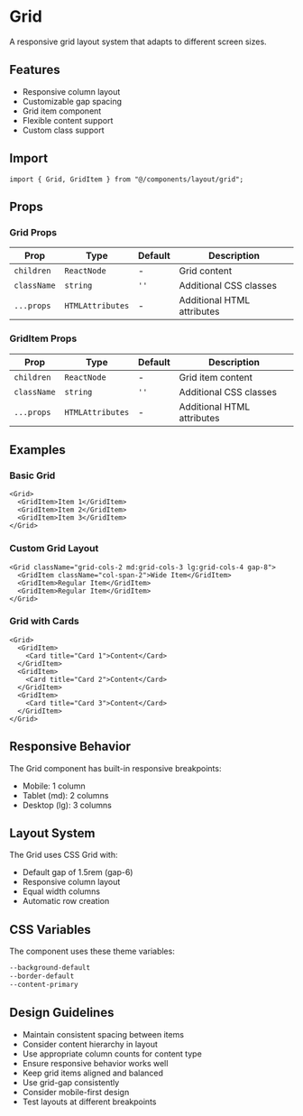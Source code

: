 # Grid

A responsive grid layout system that adapts to different screen sizes.

## Features

- Responsive column layout
- Customizable gap spacing
- Grid item component
- Flexible content support
- Custom class support

## Import

```tsx
import { Grid, GridItem } from "@/components/layout/grid";
```

## Props

### Grid Props

| Prop        | Type             | Default | Description                |
| ----------- | ---------------- | ------- | -------------------------- |
| `children`  | `ReactNode`      | -       | Grid content               |
| `className` | `string`         | `''`    | Additional CSS classes     |
| `...props`  | `HTMLAttributes` | -       | Additional HTML attributes |

### GridItem Props

| Prop        | Type             | Default | Description                |
| ----------- | ---------------- | ------- | -------------------------- |
| `children`  | `ReactNode`      | -       | Grid item content          |
| `className` | `string`         | `''`    | Additional CSS classes     |
| `...props`  | `HTMLAttributes` | -       | Additional HTML attributes |

## Examples

### Basic Grid

```tsx
<Grid>
  <GridItem>Item 1</GridItem>
  <GridItem>Item 2</GridItem>
  <GridItem>Item 3</GridItem>
</Grid>
```

### Custom Grid Layout

```tsx
<Grid className="grid-cols-2 md:grid-cols-3 lg:grid-cols-4 gap-8">
  <GridItem className="col-span-2">Wide Item</GridItem>
  <GridItem>Regular Item</GridItem>
  <GridItem>Regular Item</GridItem>
</Grid>
```

### Grid with Cards

```tsx
<Grid>
  <GridItem>
    <Card title="Card 1">Content</Card>
  </GridItem>
  <GridItem>
    <Card title="Card 2">Content</Card>
  </GridItem>
  <GridItem>
    <Card title="Card 3">Content</Card>
  </GridItem>
</Grid>
```

## Responsive Behavior

The Grid component has built-in responsive breakpoints:

- Mobile: 1 column
- Tablet (md): 2 columns
- Desktop (lg): 3 columns

## Layout System

The Grid uses CSS Grid with:

- Default gap of 1.5rem (gap-6)
- Responsive column layout
- Equal width columns
- Automatic row creation

## CSS Variables

The component uses these theme variables:

```css
--background-default
--border-default
--content-primary
```

## Design Guidelines

- Maintain consistent spacing between items
- Consider content hierarchy in layout
- Use appropriate column counts for content type
- Ensure responsive behavior works well
- Keep grid items aligned and balanced
- Use grid-gap consistently
- Consider mobile-first design
- Test layouts at different breakpoints

